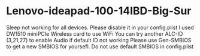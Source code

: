 # Lenovo-ideapad-100-14IBD-Big-Sur
Sleep not working for all devices. Please disable it in your config.plist
I used DW1510 miniPCIe Wireless card to use WiFi
You can try another ALC-ID (3,21,27) to enable Audio if default ID not working
Please use Gen-SMBIOS to get a new SMBIOS for yoursefl. Do not use default SMBIOS in config.plist
